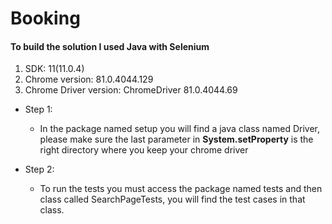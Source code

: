 # Booking #

#### To build the solution I used Java with Selenium ##

1. SDK: 11(11.0.4)
2. Chrome version: 81.0.4044.129
3. Chrome Driver version: ChromeDriver 81.0.4044.69

* Step 1:

    * In the package named setup you will find a java class named Driver,
please make sure the last parameter in **System.setProperty** is the right directory where you keep your chrome driver

* Step 2: 

	* To run the tests you must access the package named tests and then class called SearchPageTests, you will find the test cases in that class.